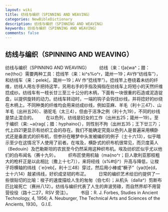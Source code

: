 ```yaml
---
layout: wiki
title: 纺线与编织（SPINNING AND WEAVING）
categories: NewBibleDictionary
description: 纺线与编织（SPINNING AND WEAVING）
keywords: 纺线与编织（SPINNING AND WEAVING）
comments: false
---
```


## 纺线与编织（SPINNING AND WEAVING）



纺线与编织（SPINNING AND WEAVING）
　　纺线（来：t]a{wa^；腊：ne{tho{）需要两种工具：捻线竿（来：ki^s%o^r，箴卅一19；AV作“纺线车”），和纺线车（来：pelek[，箴卅一19；AV 作“捻线竿”）。捻线竿上卷绕着未纺的纤维，纺线人用左手把持这竿，另用右手的手指及拇指在纺线车上将短小的天然纤维捻成纱。纺线车有一枝长廿三至三十公分的木柄，下面有一块很重的石造或泥造锭盘，以提供旋转的动力。纺线车转动时，一端的钩子会钩住纱线，并将捻好的纱绕在木柄上。不同种类的纤维均会用来纺成纱线，例如亚麻、羊毛（利十三47）、山羊毛（出卅五26）、骆驼毛（太三4），但由于洁净之例（利十九19），不同的纱线是禁止混合的。
　　在以色列，纺线是妇女的工作（出卅五25；箴卅一19）。至于编织（来: ~a{rag{；腊：hyphaino{），则性别不拘（出卅五35；王下廿三7）；代上四21更显示有纺织工会的存在。我们不能确定究竟以色列人是普遍采用横卧式还是垂直式的织布机，但参孙在睡梦中头发被编织的例子（士十六13），似乎暗示至少在这情况下人使用了前者。在埃及，横卧式的织布机很常见，而贝度英人（Bedouin）及巴勒斯坦的农民至今仍然采用这种织布机。埃及纺织匠似乎尤以他们的白布闻名（赛十九9）。
　　织布匠使用机轴（ma{no^r；巨人歌利亚那枝粗大的枪杆正是以此相比〔撒上十七7〕），来将经线（s%#t[i^）升高与降低，让梭子将横轴的纬线（`e{reb[，利十三48）穿过，然后用小棒或“橛子”（ya{t[e{d，士十六14）敲紧纬线，好织成坚韧的布疋。
　　日常的编织艺术给旧约提供了一些很贴切的比喻：梭子的速度描绘人生的匆匆（伯七6）；从机头（dalla^）剪断布匹比喻死亡（赛卅八12）。纺线与编织代表了人生的奔波劳碌，而自然界却不用营营役役（路十二27，RSV 旁注）。
　　书目：R. J. Forbes, Studies in Ancient Technology, 4, 1956; A.
Neuburger, The Technical Arts and
Sciences of the Ancients, 1930。
G.I.E.




